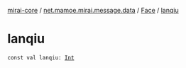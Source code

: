 [mirai-core](../../index.md) / [net.mamoe.mirai.message.data](../index.md) / [Face](index.md) / [lanqiu](./lanqiu.md)

# lanqiu

`const val lanqiu: `[`Int`](https://kotlinlang.org/api/latest/jvm/stdlib/kotlin/-int/index.html)